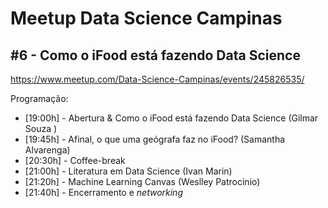 # Meetup Data Science Campinas
## #6 - Como o iFood está fazendo Data Science

https://www.meetup.com/Data-Science-Campinas/events/245826535/

Programação:
- [19:00h] - Abertura & Como o iFood está fazendo Data Science (Gilmar Souza )
- [19:45h] - Afinal, o que uma geógrafa faz no iFood? (Samantha Alvarenga)
- [20:30h] - Coffee-break
- [21:00h] - Literatura em Data Science (Ivan Marin)
- [21:20h] - Machine Learning Canvas (Weslley Patrocinio)
- [21:40h] - Encerramento e _networking_
